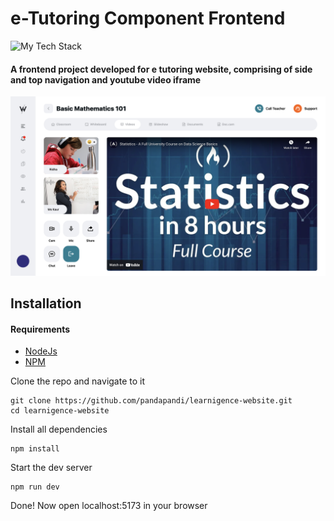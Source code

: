 # e-Tutoring Component Frontend

![My Tech Stack](https://github-readme-tech-stack.vercel.app/api/cards?lineCount=1&line1=react%2Creact%2C4ba1ff%3Btailwind%2Ctailwind+css%2C28c7ff%3Bjavascript%2Cjavascript%2Cfdff36%3Bcss%2Ccss%2C004aff%3B)

#### A frontend project developed for e tutoring website, comprising of side and top navigation and youtube video iframe

![screenshot](./src/assets/ss.png)


## Installation
#### Requirements
- [NodeJs](https://nodejs.org/en/download)
- [NPM](https://www.npmjs.com/)

Clone the repo and navigate to it 
```
git clone https://github.com/pandapandi/learnigence-website.git
cd learnigence-website
```
Install all dependencies
```
npm install
```

Start the dev server 
```
npm run dev
```

Done! Now open localhost:5173 in your browser

